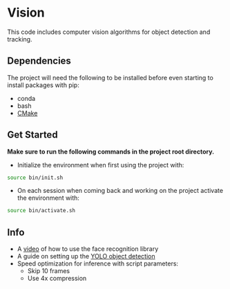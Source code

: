 # Vision

This code includes computer vision algorithms for object detection and tracking. 

## Dependencies

The project will need the following to be installed before even starting to install packages with pip:

- conda
- bash
- [CMake](https://cmake.org/download/)

## Get Started

**Make sure to run the following commands in the project root directory.**


- Initialize the environment when first using the project with:
```bash
source bin/init.sh
```

- On each session when coming back and working on the project activate the environment with:
```bash
source bin/activate.sh
```


## Info
  - A [video](https://www.youtube.com/watch?v=5yPeKQzCPdI&list=PLVlbw1IZ2gnswgwYW9jXkEz43f3j7qs25&index=77) of how to use the face recognition library 
  - A guide on setting up the [YOLO object detection](https://docs.ultralytics.com/tasks/detect/) 
  - Speed optimization for inference with script parameters:
    - Skip 10 frames
    - Use 4x compression